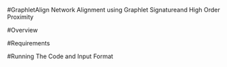 #GraphletAlign
Network Alignment using Graphlet Signatureand High Order Proximity

#Overview

#Requirements

#Running The Code and Input Format 
